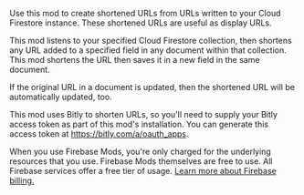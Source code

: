 Use this mod to create shortened URLs from URLs written to your Cloud Firestore instance. These shortened URLs are useful as display URLs.

This mod listens to your specified Cloud Firestore collection, then shortens any URL added to a specified field in any document within that collection. This mod shortens the URL then saves it in a new field in the same document.

If the original URL in a document is updated, then the shortened URL will be automatically updated, too.

This mod uses Bitly to shorten URLs, so you'll need to supply your Bitly access token as part of this mod's installation. You can generate this access token at https://bitly.com/a/oauth_apps.

When you use Firebase Mods, you're only charged for the underlying resources that you use. Firebase Mods themselves are free to use. All Firebase services offer a free tier of usage. [Learn more about Firebase billing.](https://firebase.google.com/pricing)
